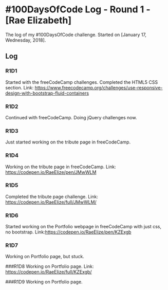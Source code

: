  # #100DaysOfCode Log - Round 1 - [Rae Elizabeth]

The log of my #100DaysOfCode challenge. Started on [January 17, Wednesday, 2018].

## Log

### R1D1 
Started with the freeCodeCamp challenges. Completed the HTML5 CSS section. Link: https://www.freecodecamp.org/challenges/use-responsive-design-with-bootstrap-fluid-containers

### R1D2
Continued with freeCodeCamp. Doing jQuery challenges now.

### R1D3
Just started working on the tribute page in freeCodeCamp.

### R1D4
Working on the tribute page in freeCodeCamp. Link: https://codepen.io/RaeElize/pen/JMwWLM

### R1D5
Completed the tribute page challenge. Link: https://codepen.io/RaeElize/full/JMwWLM/

### R1D6
Started working on the Portfolio webpage in freeCodeCamp with just css, no bootstrap. Link:https://codepen.io/RaeElize/pen/KZExgb

### R1D7
Working on Portfolio page, but stuck.

###R1D8 
Working on Portfolio page. Link: https://codepen.io/RaeElize/full/KZExgb/

###R1D9
Working on Portfolio page.
